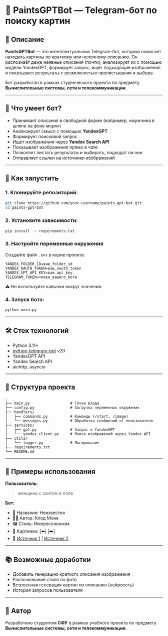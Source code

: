 # 🎨 PaintsGPTBot — Telegram-бот по поиску картин

## 📌 Описание

**PaintsGPTBot** — это интеллектуальный Telegram-бот, который помогает находить картины по краткому или неполному описанию. Он распознаёт даже неявные описания (почти), анализирует их с помощью модели YandexGPT, формирует запрос, ищет подходящие изображения и показывает результаты с возможностью пролистывания и выбора.

Бот разработан в рамках студенческого проекта по предмету **Вычислительные системы, сети и телекоммуникации**.

---

## 🧠 Что умеет бот?

* Принимает описания в свободной форме (например, «мужчина в шляпе на фоне моря»)
* Анализирует смысл с помощью **YandexGPT**
* Формирует поисковой запрос
* Ищет изображения через **Yandex Search API**
* Показывает изображения прямо в чате
* Позволяет листать результаты и выбирать, подходят ли они
* Отправляет ссылки на источники изображений

---

## 🚀 Как запустить

### 1. Клонируйте репозиторий:

```bash
git clone https://github.com/your-username/paints-gpt-bot.git
cd paints-gpt-bot
```

### 2. Установите зависимости:

```bash
pip install -r requirements.txt
```

### 3. Настройте переменные окружения

Создайте файл `.env` в корне проекта:

```
YANDEX_FOLDER_ID=ваш_folder_id
YANDEX_OAUTH_TOKEN=ваш_oauth_token
YANDEX_GPT_API_KEY=ваш_api_key
TELEGRAM_TOKEN=токен_вашего_бота
```

⚠️ Не используйте кавычки вокруг значений.

### 4. Запуск бота:

```bash
python main.py
```

---

## 🛠️ Стек технологий

* Python 3.11+
* [python-telegram-bot](https://github.com/python-telegram-bot/python-telegram-bot) v20
* YandexGPT API
* Yandex Search API
* aiohttp, asyncio

---

## 📂 Структура проекта

```
.
├── main.py                  # Точка входа
├── config.py                # Загрузка переменных окружения
├── handlers/
│   ├── commands.py          # Команды (/start, /image)
│   └── messages.py          # Обработка сообщений от пользователя
├── services/
│   ├── gpt.py               # Запрос к YandexGPT
│   └── yandex_client.py     # Поиск изображений через Yandex API
├── utils/
│   └── logger.py            # Логирование
├── requirements.txt
└── README.md
```

---

## 🧪 Примеры использования

**Пользователь:**

> женщина с зонтом в поле

**Бот:**

* 🎨 Название: Неизвестно
* 🧑‍🎨 Автор: Клод Моне
* 🖼 Стиль: Импрессионизм
* 📸 Картинки: \[⬅️] \[➡️]
* 🔗 [Источник 1](https://...) | [Источник 2](https://...)

---

## 📚 Возможные доработки

* Добавить генерацию краткого описания изображения
* Распознавание стиля по фото
* Встроенная генерация картин по описанию (нейросеть)
* История запросов пользователя

---

## 📌 Автор

Разработано студентом **СФУ** в рамках учебного проекта по предмету **Вычислительные системы, сети и телекоммуникации**.